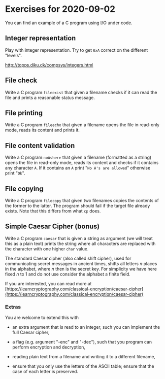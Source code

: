 # Exercises for 2020-09-02

You can find an example of a C program using I/O under code.

## Integer representation
Play with integer representation. Try to get `0xA` correct on the different "levels".

http://topps.diku.dk/compsys/integers.html

## File check

Write a C program `fileexist` that given a filename checks if it can
read the file and prints a reasonable status message.

## File printing

Write a C program `fileecho` that given a filename opens the file in
read-only mode, reads its content and prints it.

## File content validation

Write a C program `noAshere` that given a filename (formatted as a
string) opens the file in read-only mode, reads its content and
checks if it contains any character `A`. If it contains an `A` print
"`No A's are allowed`" otherwise print "`Ok`".

## File copying

Write a C program `filecopy` that given two filenames copies the
contents of the former to the latter.  The program should fail if the
target file already exists.  Note that this differs from what `cp`
does.

## Simple Caesar Cipher (bonus)

Write a C program `caesar` that is given a string as argument (we will
treat this as a plain text) prints the string where all characters are
replaced with the character with one higher `char` value.

The standard Caesar cipher (also called shift cipher), used for
communicating secret messages in ancient times, shifts all letters _n_
places in the alphabet, where _n_ then is the secret key. For
simplicity we have here fixed _n_ to 1 and do not use consider the
alphabet a finite field.

If you are interested, you can read more at
[https://learncryptography.com/classical-encryption/caesar-cipher](https://learncryptography.com/classical-encryption/caesar-cipher)

### Extras

You are welcome to extend this with

  * an extra argument that is read to an integer, such you can
    implement the full Caesar cipher,

  * a flag (e.g. argument "-enc" and "-dec"), such that you program
    can perform encryption and decryption,

  * reading plain text from a filename and writing it to a different
    filename,

  * ensure that you only use the letters of the ASCII table; ensure
    that the case of each letter is preserved.
